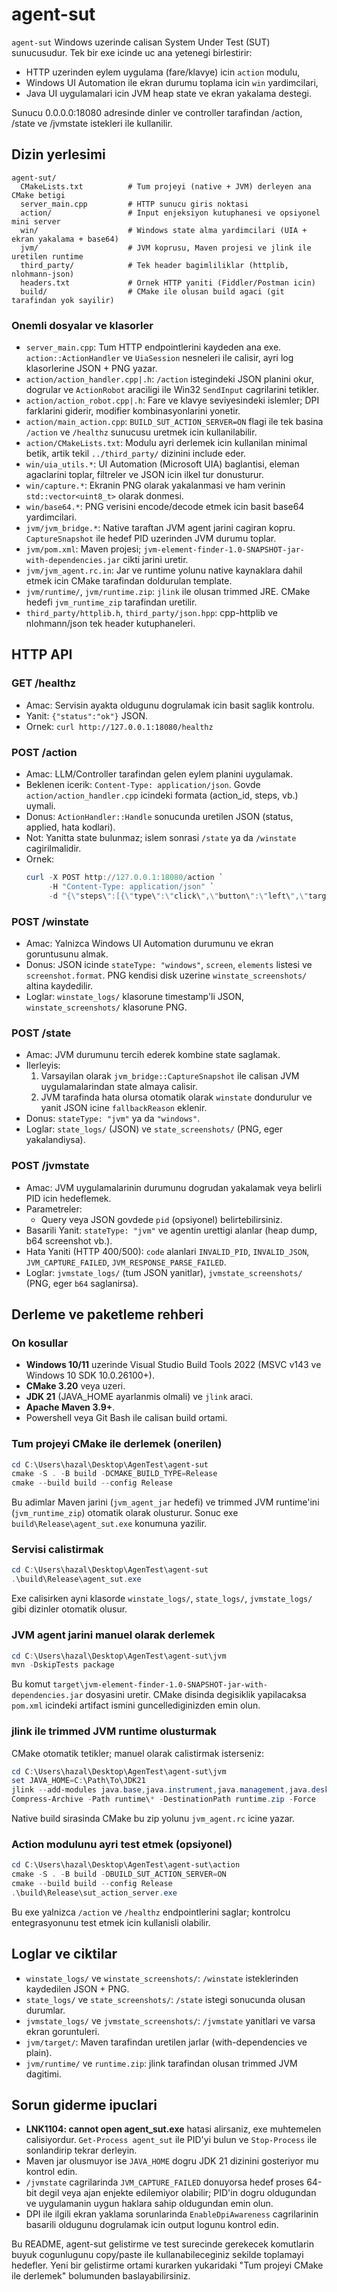 ﻿# agent-sut

`agent-sut` Windows uzerinde calisan System Under Test (SUT) sunucusudur. Tek bir exe icinde uc ana yetenegi birlestirir:
- HTTP uzerinden eylem uygulama (fare/klavye) icin `action` modulu,
- Windows UI Automation ile ekran durumu toplama icin `win` yardimcilari,
- Java UI uygulamalari icin JVM heap state ve ekran yakalama destegi.

Sunucu 0.0.0.0:18080 adresinde dinler ve controller tarafindan /action, /state ve /jvmstate istekleri ile kullanilir.

## Dizin yerlesimi
```
agent-sut/
  CMakeLists.txt          # Tum projeyi (native + JVM) derleyen ana CMake betigi
  server_main.cpp         # HTTP sunucu giris noktasi
  action/                 # Input enjeksiyon kutuphanesi ve opsiyonel mini server
  win/                    # Windows state alma yardimcilari (UIA + ekran yakalama + base64)
  jvm/                    # JVM koprusu, Maven projesi ve jlink ile uretilen runtime
  third_party/            # Tek header bagimliliklar (httplib, nlohmann-json)
  headers.txt             # Ornek HTTP yaniti (Fiddler/Postman icin)
  build/                  # CMake ile olusan build agaci (git tarafindan yok sayilir)
```

### Onemli dosyalar ve klasorler

- `server_main.cpp`: Tum HTTP endpointlerini kaydeden ana exe. `action::ActionHandler` ve `UiaSession` nesneleri ile calisir, ayri log klasorlerine JSON + PNG yazar.
- `action/action_handler.cpp|.h`: `/action` istegindeki JSON planini okur, dogrular ve `ActionRobot` araciligi ile Win32 `SendInput` cagrilarini tetikler.
- `action/action_robot.cpp|.h`: Fare ve klavye seviyesindeki islemler; DPI farklarini giderir, modifier kombinasyonlarini yonetir.
- `action/main_action.cpp`: `BUILD_SUT_ACTION_SERVER=ON` flagi ile tek basina `/action` ve `/healthz` sunucusu uretmek icin kullanilabilir.
- `action/CMakeLists.txt`: Modulu ayri derlemek icin kullanilan minimal betik, artik tekil `../third_party/` dizinini include eder.
- `win/uia_utils.*`: UI Automation (Microsoft UIA) baglantisi, eleman agaclarini toplar, filtreler ve JSON icin ilkel tur donusturur.
- `win/capture.*`: Ekranin PNG olarak yakalanmasi ve ham verinin `std::vector<uint8_t>` olarak donmesi.
- `win/base64.*`: PNG verisini encode/decode etmek icin basit base64 yardimcilari.
- `jvm/jvm_bridge.*`: Native taraftan JVM agent jarini cagiran kopru. `CaptureSnapshot` ile hedef PID uzerinden JVM durumu toplar.
- `jvm/pom.xml`: Maven projesi; `jvm-element-finder-1.0-SNAPSHOT-jar-with-dependencies.jar` cikti jarini uretir.
- `jvm/jvm_agent.rc.in`: Jar ve runtime yolunu native kaynaklara dahil etmek icin CMake tarafindan doldurulan template.
- `jvm/runtime/`, `jvm/runtime.zip`: `jlink` ile olusan trimmed JRE. CMake hedefi `jvm_runtime_zip` tarafindan uretilir.
- `third_party/httplib.h`, `third_party/json.hpp`: cpp-httplib ve nlohmann/json tek header kutuphaneleri.

## HTTP API

### GET /healthz
- Amac: Servisin ayakta oldugunu dogrulamak icin basit saglik kontrolu.
- Yanit: `{"status":"ok"}` JSON.
- Ornek: `curl http://127.0.0.1:18080/healthz`

### POST /action
- Amac: LLM/Controller tarafindan gelen eylem planini uygulamak.
- Beklenen icerik: `Content-Type: application/json`. Govde `action/action_handler.cpp` icindeki formata (action_id, steps, vb.) uymali.
- Donus: `ActionHandler::Handle` sonucunda uretilen JSON (status, applied, hata kodlari).
- Not: Yanitta state bulunmaz; islem sonrasi `/state` ya da `/winstate` cagirilmalidir.
- Ornek:
  ```powershell
  curl -X POST http://127.0.0.1:18080/action `
       -H "Content-Type: application/json" `
       -d "{\"steps\":[{\"type\":\"click\",\"button\":\"left\",\"target\":{\"point\":{\"x\":200,\"y\":200}}}]}"
  ```

### POST /winstate
- Amac: Yalnizca Windows UI Automation durumunu ve ekran goruntusunu almak.
- Donus: JSON icinde `stateType: "windows"`, `screen`, `elements` listesi ve `screenshot.format`. PNG kendisi disk uzerine `winstate_screenshots/` altina kaydedilir.
- Loglar: `winstate_logs/` klasorune timestamp'li JSON, `winstate_screenshots/` klasorune PNG.

### POST /state
- Amac: JVM durumunu tercih ederek kombine state saglamak.
- Ilerleyis:
  1. Varsayilan olarak `jvm_bridge::CaptureSnapshot` ile calisan JVM uygulamalarindan state almaya calisir.
  2. JVM tarafinda hata olursa otomatik olarak `winstate` dondurulur ve yanit JSON icine `fallbackReason` eklenir.
- Donus: `stateType: "jvm"` ya da `"windows"`.
- Loglar: `state_logs/` (JSON) ve `state_screenshots/` (PNG, eger yakalandiysa).

### POST /jvmstate
- Amac: JVM uygulamalarinin durumunu dogrudan yakalamak veya belirli PID icin hedeflemek.
- Parametreler:
  - Query veya JSON govdede `pid` (opsiyonel) belirtebilirsiniz.
- Basarili Yanit: `stateType: "jvm"` ve agentin urettigi alanlar (heap dump, b64 screenshot vb.).
- Hata Yaniti (HTTP 400/500): `code` alanlari `INVALID_PID`, `INVALID_JSON`, `JVM_CAPTURE_FAILED`, `JVM_RESPONSE_PARSE_FAILED`.
- Loglar: `jvmstate_logs/` (tum JSON yanitlar), `jvmstate_screenshots/` (PNG, eger `b64` saglanirsa).

## Derleme ve paketleme rehberi

### On kosullar
- **Windows 10/11** uzerinde Visual Studio Build Tools 2022 (MSVC v143 ve Windows 10 SDK 10.0.26100+).
- **CMake 3.20** veya uzeri.
- **JDK 21** (JAVA_HOME ayarlanmis olmali) ve `jlink` araci.
- **Apache Maven 3.9+**.
- Powershell veya Git Bash ile calisan build ortami.

### Tum projeyi CMake ile derlemek (onerilen)
```powershell
cd C:\Users\hazal\Desktop\AgenTest\agent-sut
cmake -S . -B build -DCMAKE_BUILD_TYPE=Release
cmake --build build --config Release
```
Bu adimlar Maven jarini (`jvm_agent_jar` hedefi) ve trimmed JVM runtime'ini (`jvm_runtime_zip`) otomatik olarak olusturur. Sonuc exe `build\Release\agent_sut.exe` konumuna yazilir.

### Servisi calistirmak
```powershell
cd C:\Users\hazal\Desktop\AgenTest\agent-sut
.\build\Release\agent_sut.exe
```
Exe calisirken ayni klasorde `winstate_logs/`, `state_logs/`, `jvmstate_logs/` gibi dizinler otomatik olusur.

### JVM agent jarini manuel olarak derlemek
```powershell
cd C:\Users\hazal\Desktop\AgenTest\agent-sut\jvm
mvn -DskipTests package
```
Bu komut `target\jvm-element-finder-1.0-SNAPSHOT-jar-with-dependencies.jar` dosyasini uretir. CMake disinda degisiklik yapilacaksa `pom.xml` icindeki artifact ismini guncellediginizden emin olun.

### jlink ile trimmed JVM runtime olusturmak
CMake otomatik tetikler; manuel olarak calistirmak isterseniz:
```powershell
cd C:\Users\hazal\Desktop\AgenTest\agent-sut\jvm
set JAVA_HOME=C:\Path\To\JDK21
jlink --add-modules java.base,java.instrument,java.management,java.desktop,java.logging,java.datatransfer,java.naming,jdk.attach,jdk.management,jdk.unsupported --strip-java-debug-attributes --no-header-files --no-man-pages --output runtime
Compress-Archive -Path runtime\* -DestinationPath runtime.zip -Force
```
Native build sirasinda CMake bu zip yolunu `jvm_agent.rc` icine yazar.

### Action modulunu ayri test etmek (opsiyonel)
```powershell
cd C:\Users\hazal\Desktop\AgenTest\agent-sut\action
cmake -S . -B build -DBUILD_SUT_ACTION_SERVER=ON
cmake --build build --config Release
.\build\Release\sut_action_server.exe
```
Bu exe yalnizca `/action` ve `/healthz` endpointlerini saglar; kontrolcu entegrasyonunu test etmek icin kullanisli olabilir.

## Loglar ve ciktilar
- `winstate_logs/` ve `winstate_screenshots/`: `/winstate` isteklerinden kaydedilen JSON + PNG.
- `state_logs/` ve `state_screenshots/`: `/state` istegi sonucunda olusan durumlar.
- `jvmstate_logs/` ve `jvmstate_screenshots/`: `/jvmstate` yanitlari ve varsa ekran goruntuleri.
- `jvm/target/`: Maven tarafindan uretilen jarlar (with-dependencies ve plain).
- `jvm/runtime/` ve `runtime.zip`: jlink tarafindan olusan trimmed JVM dagitimi.

## Sorun giderme ipuclari
- **LNK1104: cannot open agent_sut.exe** hatasi alirsaniz, exe muhtemelen calisiyordur. `Get-Process agent_sut` ile PID'yi bulun ve `Stop-Process` ile sonlandirip tekrar derleyin.
- Maven jar olusmuyor ise `JAVA_HOME` dogru JDK 21 dizinini gosteriyor mu kontrol edin.
- `/jvmstate` cagrilarinda `JVM_CAPTURE_FAILED` donuyorsa hedef proses 64-bit degil veya ajan enjekte edilemiyor olabilir; PID'in dogru oldugundan ve uygulamanin uygun haklara sahip oldugundan emin olun.
- DPI ile ilgili ekran yaklama sorunlarinda `EnableDpiAwareness` cagrilarinin basarili oldugunu dogrulamak icin output logunu kontrol edin.

Bu README, agent-sut gelistirme ve test surecinde gerekecek komutlarin buyuk cogunlugunu copy/paste ile kullanabileceginiz sekilde toplamayi hedefler. Yeni bir gelistirme ortami kurarken yukaridaki "Tum projeyi CMake ile derlemek" bolumunden baslayabilirsiniz.



